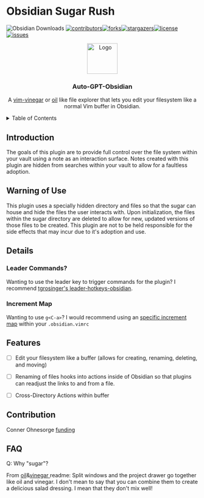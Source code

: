 # Obsidian Sugar Rush

![Obsidian Downloads](https://img.shields.io/badge/dynamic/json?logo=obsidian&color=%23483699&label=downloads&query=%24%5B%22sugar%22%5D.downloads&url=https%3A%2F%2Fraw.githubusercontent.com%2Fobsidianmd%2Fobsidian-releases%2Fmaster%2Fcommunity-plugin-stats.json)
<a name="readme-top"></a>[![contributors](https://img.shields.io/github/contributors/conneroisu/sugar.svg?style=for-the-badge)](https://github.com/conneroisu/sugar/graphs/contributors)[![forks](https://img.shields.io/github/forks/conneroisu/sugar.svg?style=for-the-badge)](https://github.com/conneroisu/sugar/network/members)[![stargazers](https://img.shields.io/github/stars/conneroisu/sugar.svg?style=for-the-badge)](https://github.com/conneroisu/sugar/stargazers)[![license](https://img.shields.io/github/license/conneroisu/sugar.svg?style=for-the-badge)](https://github.com/conneroisu/sugar/blob/master/LICENSE)[![issues](https://img.shields.io/github/issues/conneroisu/sugar.svg?style=for-the-badge)](https://github.com/conneroisu/sugar/issues)


<div align="center"> <img src="src/asssets/sugar-rush-logo.jpg" alt="Logo" width="80" height="80"> <h3 align="center">Auto-GPT-Obsidian</h3> <p align="center"> A <a href="https://github.com/tpope/vim-vinegar">vim-vinegar</a> or <a href="https://github.com/stevearc/oil.nvim">oil</a> like file explorer that lets you edit your filesystem like a normal Vim buffer in Obsidian. </p> </div>


<details><summary>Table of Contents</summary><ol>
    <li><a href="#details">Details</a></li>
    <li><a href="#features">Features</a></li>
    <li><a href="#use-cases">Use Cases</a> </li>
    <li><a href="#commands">Commands</a></li>
    <li><a href="#contribution">Contribution</a></li>
    <li><a href="#acknowledgments">Acknowledgments</a></li>
</ol></details>


## Introduction


The goals of this plugin are to provide full control over the file system within your vault using a note as an interaction surface. Notes created with this plugin are hidden from searches within your vault to allow for a faultless adoption.


## Warning of Use


This plugin uses a specially hidden directory and files so that the sugar can house and hide the files the user interacts with. Upon initialization, the files within the sugar directory are deleted to allow for new, updated versions of those files to be created. This plugin are not to be held responsible for the side effects that may incur due to it's adoption and use.


## Details


### Leader Commands?

Wanting to use the leader key to trigger commands for the plugin? I recommend [tgrosinger's leader-hotkeys-obsidian](https://github.com/tgrosinger/leader-hotkeys-obsidian).


### Increment Map


Wanting to use `g<C-a>`? I would recommend using an [specific increment map]() within your `.obsidian.vimrc`


## Features


-   [ ] Edit your filesystem like a buffer (allows for creating, renaming, deleting, and moving)
-   [ ] Renaming of files hooks into actions inside of Obsidian so that plugins can readjust the links to and from a file.
-   [ ] Cross-Directory Actions within buffer


## Contribution


Conner Ohnesorge
[funding](https://ko-fi.com/connero)


## FAQ


Q: Why "sugar"?


From [oil](https://github.com/stevearc/oil.nvim)&[vinegar ](https://github.com/tpope/vim-vinegar) readme:
Split windows and the project drawer go together like oil and vinegar. I don't mean to say that you can combine them to create a delicious salad dressing. I mean that they don't mix well!
